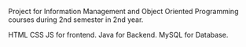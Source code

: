 Project for Information Management and Object Oriented Programming courses during 2nd semester in 2nd year.

HTML CSS JS for frontend.
Java for Backend.
MySQL for Database.

